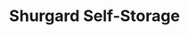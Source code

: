 ---
title: "Shurgard Self-Storage"
url: /eastbourne/shurgard-self-storage-hawthorn-road/
shop: storage rental
---